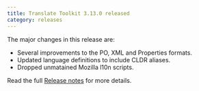```yaml
---
title: Translate Toolkit 3.13.0 released
category: releases
---
```


The major changes in this release are:

- Several improvements to the PO, XML and Properties formats.
- Updated language definitions to include CLDR aliases.
- Dropped unmatained Mozilla l10n scripts.

Read the full [Release notes](https://docs.translatehouse.org/projects/translate-toolkit/en/latest/releases/3.13.0.html) for more details.
